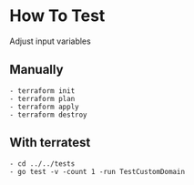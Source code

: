 # How To Test

Adjust input variables

## Manually

```
- terraform init
- terraform plan
- terraform apply
- terraform destroy
```

## With terratest

```
- cd ../../tests
- go test -v -count 1 -run TestCustomDomain
```
